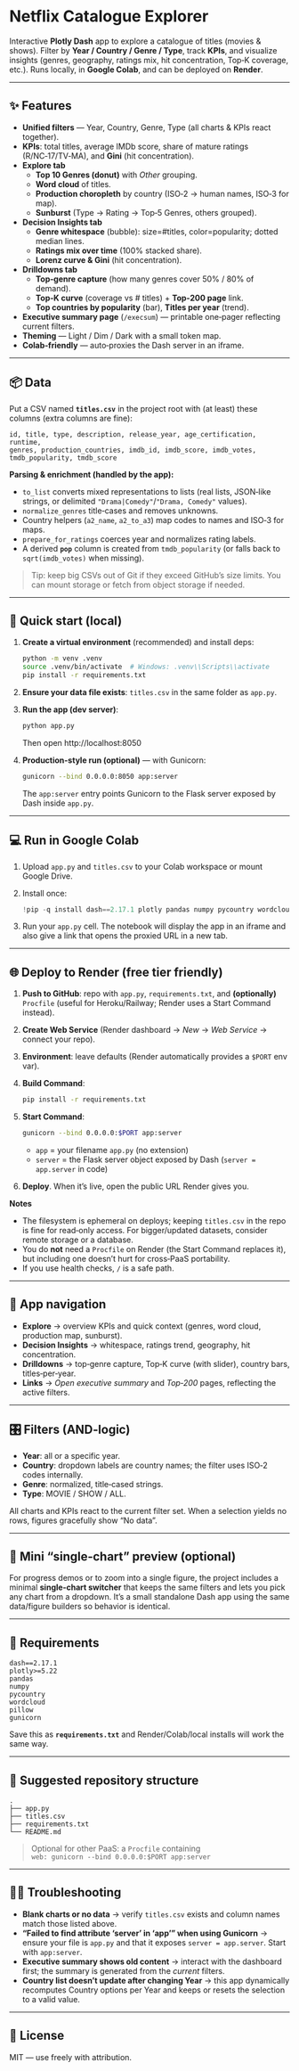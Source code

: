 # Netflix Catalogue Explorer

Interactive **Plotly Dash** app to explore a catalogue of titles (movies & shows). Filter by **Year / Country / Genre / Type**, track **KPIs**, and visualize insights (genres, geography, ratings mix, hit concentration, Top‑K coverage, etc.). Runs locally, in **Google Colab**, and can be deployed on **Render**.

---

## ✨ Features

- **Unified filters** — Year, Country, Genre, Type (all charts & KPIs react together).
- **KPIs**: total titles, average IMDb score, share of mature ratings (R/NC‑17/TV‑MA), and **Gini** (hit concentration).
- **Explore tab**
  - **Top 10 Genres (donut)** with *Other* grouping.
  - **Word cloud** of titles.
  - **Production choropleth** by country (ISO‑2 → human names, ISO‑3 for map).
  - **Sunburst** (Type → Rating → Top‑5 Genres, others grouped).
- **Decision Insights tab**
  - **Genre whitespace** (bubble): size=#titles, color=popularity; dotted median lines.
  - **Ratings mix over time** (100% stacked share).
  - **Lorenz curve & Gini** (hit concentration).
- **Drilldowns tab**
  - **Top‑genre capture** (how many genres cover 50% / 80% of demand).
  - **Top‑K curve** (coverage vs # titles) + **Top‑200 page** link.
  - **Top countries by popularity** (bar), **Titles per year** (trend).
- **Executive summary page** (`/execsum`) — printable one‑pager reflecting current filters.
- **Theming** — Light / Dim / Dark with a small token map.
- **Colab‑friendly** — auto‑proxies the Dash server in an iframe.

---

## 📦 Data

Put a CSV named **`titles.csv`** in the project root with (at least) these columns (extra columns are fine):

```
id, title, type, description, release_year, age_certification, runtime,
genres, production_countries, imdb_id, imdb_score, imdb_votes,
tmdb_popularity, tmdb_score
```

**Parsing & enrichment (handled by the app):**

- `to_list` converts mixed representations to lists (real lists, JSON‑like strings, or delimited `"Drama|Comedy"`/`"Drama, Comedy"` values).
- `normalize_genres` title‑cases and removes unknowns.
- Country helpers (`a2_name`, `a2_to_a3`) map codes to names and ISO‑3 for maps.
- `prepare_for_ratings` coerces year and normalizes rating labels.
- A derived **`pop`** column is created from `tmdb_popularity` (or falls back to `sqrt(imdb_votes)` when missing).

> Tip: keep big CSVs out of Git if they exceed GitHub’s size limits. You can mount storage or fetch from object storage if needed.

---

## 🚀 Quick start (local)

1. **Create a virtual environment** (recommended) and install deps:

   ```bash
   python -m venv .venv
   source .venv/bin/activate  # Windows: .venv\\Scripts\\activate
   pip install -r requirements.txt
   ```

2. **Ensure your data file exists**: `titles.csv` in the same folder as `app.py`.

3. **Run the app (dev server)**:

   ```bash
   python app.py
   ```

   Then open http://localhost:8050

4. **Production-style run (optional)** — with Gunicorn:

   ```bash
   gunicorn --bind 0.0.0.0:8050 app:server
   ```

   The `app:server` entry points Gunicorn to the Flask server exposed by Dash inside `app.py`.

---

## 💻 Run in Google Colab

1. Upload `app.py` and `titles.csv` to your Colab workspace or mount Google Drive.  
2. Install once:

   ```python
   !pip -q install dash==2.17.1 plotly pandas numpy pycountry wordcloud pillow gunicorn
   ```

3. Run your `app.py` cell. The notebook will display the app in an iframe and also give a link that opens the proxied URL in a new tab.

---

## 🌐 Deploy to Render (free tier friendly)

1. **Push to GitHub**: repo with `app.py`, `requirements.txt`, and **(optionally)** `Procfile` (useful for Heroku/Railway; Render uses a Start Command instead).
2. **Create Web Service** (Render dashboard → *New* → *Web Service* → connect your repo).
3. **Environment**: leave defaults (Render automatically provides a `$PORT` env var).
4. **Build Command**:

   ```bash
   pip install -r requirements.txt
   ```

5. **Start Command**:

   ```bash
   gunicorn --bind 0.0.0.0:$PORT app:server
   ```

   - `app` = your filename `app.py` (no extension)  
   - `server` = the Flask server object exposed by Dash (`server = app.server` in code)

6. **Deploy**. When it’s live, open the public URL Render gives you.

**Notes**

- The filesystem is ephemeral on deploys; keeping `titles.csv` in the repo is fine for read‑only access. For bigger/updated datasets, consider remote storage or a database.
- You do **not** need a `Procfile` on Render (the Start Command replaces it), but including one doesn’t hurt for cross‑PaaS portability.
- If you use health checks, `/` is a safe path.

---

## 🧭 App navigation

- **Explore** → overview KPIs and quick context (genres, word cloud, production map, sunburst).
- **Decision Insights** → whitespace, ratings trend, geography, hit concentration.
- **Drilldowns** → top‑genre capture, Top‑K curve (with slider), country bars, titles‑per‑year.
- **Links** → *Open executive summary* and *Top‑200* pages, reflecting the active filters.

---

## 🎛️ Filters (AND‑logic)

- **Year**: all or a specific year.  
- **Country**: dropdown labels are country names; the filter uses ISO‑2 codes internally.  
- **Genre**: normalized, title‑cased strings.  
- **Type**: MOVIE / SHOW / ALL.

All charts and KPIs react to the current filter set. When a selection yields no rows, figures gracefully show “No data”.

---

## 🧪 Mini “single‑chart” preview (optional)

For progress demos or to zoom into a single figure, the project includes a minimal **single‑chart switcher** that keeps the same filters and lets you pick any chart from a dropdown. It’s a small standalone Dash app using the same data/figure builders so behavior is identical.

---

## 🧰 Requirements

```
dash==2.17.1
plotly>=5.22
pandas
numpy
pycountry
wordcloud
pillow
gunicorn
```

Save this as **`requirements.txt`** and Render/Colab/local installs will work the same way.

---

## 📁 Suggested repository structure

```
.
├── app.py
├── titles.csv
├── requirements.txt
└── README.md
```

> Optional for other PaaS: a `Procfile` containing  
> `web: gunicorn --bind 0.0.0.0:$PORT app:server`

---

## 🧑‍⚕️ Troubleshooting

- **Blank charts or no data** → verify `titles.csv` exists and column names match those listed above.
- **“Failed to find attribute ‘server’ in ‘app’” when using Gunicorn** → ensure your file is `app.py` and that it exposes `server = app.server`. Start with `app:server`.
- **Executive summary shows old content** → interact with the dashboard first; the summary is generated from the *current* filters.
- **Country list doesn’t update after changing Year** → this app dynamically recomputes Country options per Year and keeps or resets the selection to a valid value.

---

## 📝 License

MIT — use freely with attribution.
